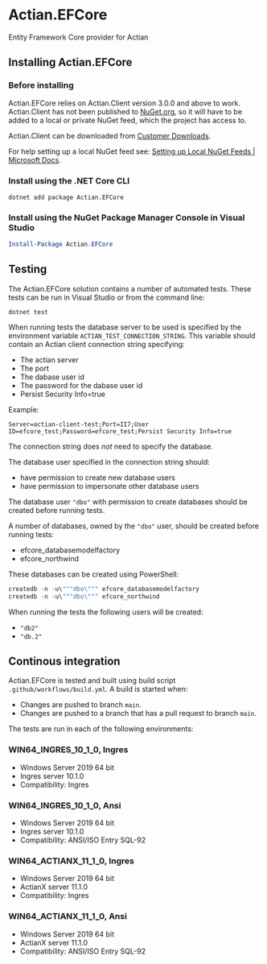 # Actian.EFCore

Entity Framework Core provider for Actian

## Installing Actian.EFCore

### Before installing

Actian.EFCore relies on Actian.Client version 3.0.0 and above to work. Actian.Client has not been published to [NuGet.org], so it will have to be added to a local or private NuGet feed, which the project has access to.

Actian.Client can be downloaded from [Customer Downloads].

For help setting up a local NuGet feed see: [Setting up Local NuGet Feeds | Microsoft Docs].

### Install using the .NET Core CLI

```
dotnet add package Actian.EFCore
```

### Install using the NuGet Package Manager Console in Visual Studio

```powershell
Install-Package Actian.EFCore
```

## Testing

The Actian.EFCore solution contains a number of automated tests. These tests can be run in Visual Studio or from the command line:

```
dotnet test
```

When running tests the database server to be used is specified by the environment variable `ACTIAN_TEST_CONNECTION_STRING`. This variable should contain an Actian client connection string specifying:
- The actian server
- The port
- The dabase user id
- The password for the dabase user id
- Persist Security Info=true

Example:
```
Server=actian-client-test;Port=II7;User ID=efcore_test;Password=efcore_test;Persist Security Info=true
```

The connection string does _not_ need to specify the database.

The database user specified in the connection string should:
- have permission to create new database users
- have permission to impersonate other database users

The database user `"dbo"` with permission to create databases should be created before running tests.

A number of databases, owned by the `"dbo"` user, should be created before running tests:
- efcore_databasemodelfactory
- efcore_northwind

These databases can be created using PowerShell:

```powershell
createdb -n -u\"""dbo\""" efcore_databasemodelfactory
createdb -n -u\"""dbo\""" efcore_northwind
```

When running the tests the following users will be created:
- `"db2"`
- `"db.2"`

## Continous integration

Actian.EFCore is tested and built using build script `.github/workflows/build.yml`. A build is started when:

- Changes are pushed to branch `main`.
- Changes are pushed to a branch that has a pull request to branch `main`.

The tests are run in each of the following environments:

### WIN64_INGRES_10_1_0, Ingres

- Windows Server 2019 64 bit
- Ingres server 10.1.0
- Compatibility: Ingres

### WIN64_INGRES_10_1_0, Ansi

- Windows Server 2019 64 bit
- Ingres server 10.1.0
- Compatibility: ANSI/ISO Entry SQL-92

### WIN64_ACTIANX_11_1_0, Ingres

- Windows Server 2019 64 bit
- ActianX server 11.1.0
- Compatibility: Ingres

### WIN64_ACTIANX_11_1_0, Ansi

- Windows Server 2019 64 bit
- ActianX server 11.1.0
- Compatibility: ANSI/ISO Entry SQL-92


[Customer Downloads]: https://esd.actian.com/
[Setting up Local NuGet Feeds | Microsoft Docs]: https://docs.microsoft.com/en-us/nuget/hosting-packages/local-feeds
[NuGet.org]: https://www.nuget.org/
